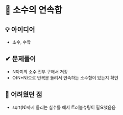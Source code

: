 # 🔎 소수의 연속합

## 💡 아이디어

- 소수, 수학

## ✔ 문제풀이

- N까지의 소수 전부 구해서 저장
- O(N\*N)으로 반복문 돌려서 연속하는 소수합이 있는지 확인

## 🤕 어려웠던 점

- sqrt(N)까지 돌리는 실수를 해서 트러블슈팅이 필요했음음
